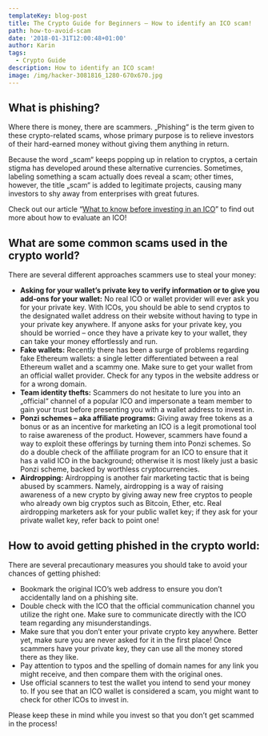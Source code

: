 ```yaml
---
templateKey: blog-post
title: The Crypto Guide for Beginners – How to identify an ICO scam!
path: how-to-avoid-scam
date: '2018-01-31T12:00:48+01:00'
author: Karin
tags:
  - Crypto Guide
description: How to identify an ICO scam!
image: /img/hacker-3081816_1280-670x670.jpg
---
```

## What is phishing?

Where there is money, there are scammers. „Phishing“ is the term given to these crypto-related scams, whose primary purpose is to relieve investors of their hard-earned money without giving them anything in return.



Because the word „scam“ keeps popping up in relation to cryptos,  a certain stigma has developed around these alternative currencies. Sometimes, labeling something a scam actually does reveal a scam; other times, however, the title „scam“ is added to legitimate projects, causing many investors to shy away from enterprises with great futures.



Check out our article “[What to know before investing in an ICO](https://ico.conda.online/the-crypto-guide-for-beginners-what-to-know-before-investing-in-an-ico/)” to find out more about how to evaluate an ICO!



 



## What are some common scams used in the crypto world?

There are several different approaches scammers use to steal your money:



* **Asking for your wallet’s private key to verify information or to give you add-ons for your wallet:** No real ICO or wallet provider will ever ask you for your private key. With ICOs, you should be able to send cryptos to the designated wallet address on their website without having to type in your private key anywhere. If anyone asks for your private key, you should be worried – once they have a private key to your wallet, they can take your money effortlessly and run.
* **Fake wallets:** Recently there has been a surge of problems regarding fake Ethereum wallets: a single letter differentiated between a real Ethereum wallet and a scammy one. Make sure to get your wallet from an official wallet provider. Check for any typos in the website address or for a wrong domain.
* **Team identity thefts:** Scammers do not hesitate to lure you into an „official“ channel of a popular ICO and impersonate a team member to gain your trust before presenting you with a wallet address to invest in.
* **Ponzi schemes – aka affiliate programs:** Giving away free tokens as a bonus or as an incentive for marketing an ICO is a legit promotional tool to raise awareness of the product. However, scammers have found a way to exploit these offerings by turning them into Ponzi schemes. So do a double check of the affiliate program for an ICO to ensure that it has a valid ICO in the background; otherwise it is most likely just a basic Ponzi scheme, backed by worthless cryptocurrencies.
* **Airdropping:** Airdropping is another fair marketing tactic that is being abused by scammers. Namely, airdropping is a way of raising awareness of a new crypto by giving away new free cryptos to people who already own big cryptos such as Bitcoin, Ether, etc. Real airdropping marketers ask for your public wallet key; if they ask for your private wallet key, refer back to point one!

 

## How to avoid getting phished in the crypto world:

There are several precautionary measures you should take to avoid your chances of getting phished:



* Bookmark the original ICO’s web address to ensure you don’t accidentally land on a phishing site.
* Double check with the ICO that the official communication channel you utilize the right one. Make sure to communicate directly with the ICO team regarding any misunderstandings.
* Make sure that you don’t enter your private crypto key anywhere. Better yet, make sure you are never asked for it in the first place! Once scammers have your private key, they can use all the money stored there as they like.
* Pay attention to typos and the spelling of domain names for any link you might receive, and then compare them with the original ones.
* Use official scanners to test the wallet you intend to send your money to. If you see that an ICO wallet is considered a scam, you might want to check for other ICOs to invest in.

Please keep these in mind while you invest so that you don’t get scammed in the process!
